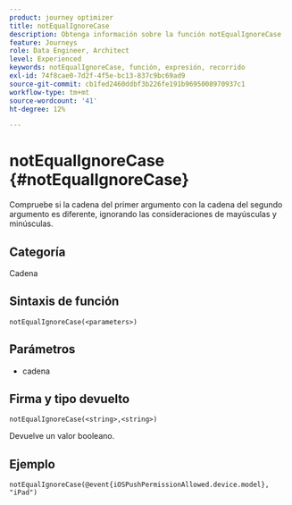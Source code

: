 ```yaml
---
product: journey optimizer
title: notEqualIgnoreCase
description: Obtenga información sobre la función notEqualIgnoreCase
feature: Journeys
role: Data Engineer, Architect
level: Experienced
keywords: notEqualIgnoreCase, función, expresión, recorrido
exl-id: 74f8cae0-7d2f-4f5e-bc13-837c9bc69ad9
source-git-commit: cb1fed2460ddbf3b226fe191b9695008970937c1
workflow-type: tm+mt
source-wordcount: '41'
ht-degree: 12%

---
```


# notEqualIgnoreCase {#notEqualIgnoreCase}

Compruebe si la cadena del primer argumento con la cadena del segundo argumento es diferente, ignorando las consideraciones de mayúsculas y minúsculas.

## Categoría

Cadena

## Sintaxis de función

`notEqualIgnoreCase(<parameters>)`

## Parámetros

* cadena

## Firma y tipo devuelto

`notEqualIgnoreCase(<string>,<string>)`

Devuelve un valor booleano.

## Ejemplo

`notEqualIgnoreCase(@event{iOSPushPermissionAllowed.device.model}, "iPad")`
